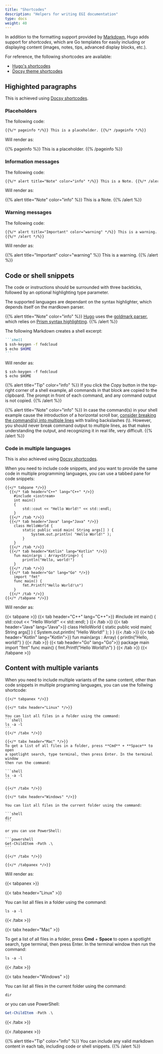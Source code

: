 ```yaml
---
title: "Shortcodes"
description: "Helpers for writing EGI documentation"
type: docs
weight: 40
---
```


In addition to the formatting support provided by
[Markdown](https://spec.commonmark.org/0.29/), Hugo adds support for
_shortcodes_, which are Go templates for easily including or displaying content
(images, notes, tips, advanced display blocks, etc.).

For reference, the following shortcodes are available:

- [Hugo's shortcodes](https://gohugo.io/content-management/shortcodes/)
- [Docsy theme shortcodes](https://www.docsy.dev/docs/adding-content/shortcodes/)

## Highighted paragraphs

This is achieved using
[Docsy shortcodes](https://www.docsy.dev/docs/adding-content/shortcodes/#shortcode-helpers).

### Placeholders

The following code:

```markdown
{{%/* pageinfo */%}} This is a placeholder. {{%/* /pageinfo */%}}
```

Will render as:

{{% pageinfo %}} This is a placeholder. {{% /pageinfo %}}

### Information messages

The following code:

```markdown
{{%/* alert title="Note" color="info" */%}} This is a Note. {{%/* /alert */%}}
```

Will render as:

{{% alert title="Note" color="info" %}} This is a Note. {{% /alert %}}

### Warning messages

The following code:

```markdown
{{%/* alert title="Important" color="warning" */%}} This is a warning.
{{%/* /alert */%}}
```

Will render as:

{{% alert title="Important" color="warning" %}} This is a warning.
{{% /alert %}}

## Code or shell snippets

The code or instructions should be surrounded with three backticks, followed by
an optional highlighting type parameter.

The supported languages are dependant on the syntax highlighter, which depends
itself on the mardkown parser.

{{% alert title="Note" color="info" %}} [Hugo](https://gohugo.io/) uses the
[goldmark parser](https://github.com/yuin/goldmark), which relies on
[Prism syntax highlighting](https://prismjs.com/download.html#themes=prism).
{{% /alert %}}

The following Markdown creates a shell excerpt:

````markdown
```shell
$ ssh-keygen -f fedcloud
$ echo $HOME
```
````

Will render as:

```shell
$ ssh-keygen -f fedcloud
$ echo $HOME
```

{{% alert title="Tip" color="info" %}} If you click the _Copy_ button in the
top-right corner of a shell example, all commands in that block are copied to
the clipboard. The prompt in front of each command, and any command output is
not copied. {{% /alert %}}

{{% alert title="Note" color="info" %}} In case the command(s) in your shell
example cause the introduction of a horizontal scroll bar,
[consider breaking the command(s) into multiple lines](../style/#basic-rules)
with trailing backslashes (\\). However, you should never break command output
to multiple lines, as that makes understanding the output, and recognizing it in
real life, very difficult. {{% /alert %}}

### Code in multiple languages

This is also achieved using
[Docsy shortcodes](https://www.docsy.dev/docs/adding-content/shortcodes/#tabbed-panes).

When you need to include code snippets, and you want to provide the same code in
multiple programming languages, you can use a tabbed pane for code snippets:

<!-- markdownlint-disable no-inline-html no-missing-space-atx -->
<!-- markdownlint-disable blanks-around-fences no-space-in-code -->

```go-html-template
{{</* tabpane */>}}
  {{</* tab header="C++" lang="C++" */>}}
    #include <iostream>
    int main()
    {
        std::cout << "Hello World!" << std::endl;
    }
  {{</* /tab */>}}
  {{</* tab header="Java" lang="Java" */>}}
    class HelloWorld {
        static public void main( String args[] ) {
            System.out.println( "Hello World!" );
        }
    }
  {{</* /tab */>}}
  {{</* tab header="Kotlin" lang="Kotlin" */>}}
    fun main(args : Array<String>) {
        println("Hello, world!")
    }
  {{</* /tab */>}}
  {{</* tab header="Go" lang="Go" */>}}
    import "fmt"
    func main() {
        fmt.Printf("Hello World!\n")
    }
  {{</* /tab */>}}
{{</* /tabpane */>}}
```

Will render as:

{{< tabpane >}} {{< tab header="C++" lang="C++">}} #include <iostream> int
main() { std::cout << "Hello World!" << std::endl; } {{< /tab >}}
{{< tab header="Java" lang="Java">}} class HelloWorld { static public void main(
String args[] ) { System.out.println( "Hello World!" ); } } {{< /tab >}}
{{< tab header="Kotlin" lang="Kotlin">}} fun main(args : Array<String>) {
println("Hello, world!") } {{< /tab >}} {{< tab header="Go" lang="Go">}} package
main import "fmt" func main() { fmt.Printf("Hello World!\n") } {{< /tab >}}
{{< /tabpane >}}

## Content with multiple variants

When you need to include multiple variants of the same content, other than code
snippets in multiple programing languages, you can use the follwing shortcode:

````go-html-template
{{</* tabpanex */>}}

{{</* tabx header="Linux" */>}}

You can list all files in a folder using the command:
```shell
ls -a -l
```
{{</* /tabx */>}}

{{</* tabx header="Mac" */>}}
To get a list of all files in a folder, press **Cmd** + **Space** to open
a spotlight search, type terminal, then press Enter. In the terminal window
then run the command:

```shell
ls -a -l
```

{{</* /tabx */>}}

{{</* tabx header="Windows" */>}}

You can list all files in the current folder using the command:

```shell
dir
```

or you can use PowerShell:

```powershell
Get-ChildItem -Path .\
```

{{</* /tabx */>}}

{{</* /tabpanex */>}}
````

Will render as:

{{< tabpanex >}}

{{< tabx header="Linux" >}}

You can list all files in a folder using the command:

```shell
ls -a -l
```

{{< /tabx >}}

{{< tabx  header="Mac" >}}

To get a list of all files in a folder, press **Cmd** + **Space** to open a
spotlight search, type terminal, then press Enter. In the terminal window then
run the command:

```shell
ls -a -l
```

{{< /tabx >}}

{{< tabx  header="Windows" >}}

You can list all files in the current folder using the command:

```shell
dir
```

or you can use PowerShell:

```powershell
Get-ChildItem -Path .\
```

{{< /tabx >}}

{{< /tabpanex >}}

{{% alert title="Tip" color="info" %}} You can include any valid markdown
content in each tab, including code or shell snippets. {{% /alert %}}

<!-- markdownlint-enable blanks-around-fences no-space-in-code -->
<!-- markdownlint-enable no-inline-html no-missing-space-atx -->
